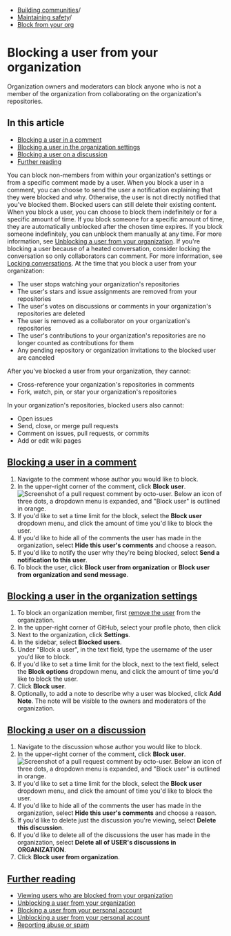   * [Building communities](https://docs.github.com/en/communities "Building communities")/
  * [Maintaining safety](https://docs.github.com/en/communities/maintaining-your-safety-on-github "Maintaining safety")/
  * [Block from your org](https://docs.github.com/en/communities/maintaining-your-safety-on-github/blocking-a-user-from-your-organization "Block from your org")


# Blocking a user from your organization
Organization owners and moderators can block anyone who is not a member of the organization from collaborating on the organization's repositories.
## In this article
  * [Blocking a user in a comment](https://docs.github.com/en/communities/maintaining-your-safety-on-github/blocking-a-user-from-your-organization#blocking-a-user-in-a-comment)
  * [Blocking a user in the organization settings](https://docs.github.com/en/communities/maintaining-your-safety-on-github/blocking-a-user-from-your-organization#blocking-a-user-in-the-organization-settings)
  * [Blocking a user on a discussion](https://docs.github.com/en/communities/maintaining-your-safety-on-github/blocking-a-user-from-your-organization#blocking-a-user-on-a-discussion)
  * [Further reading](https://docs.github.com/en/communities/maintaining-your-safety-on-github/blocking-a-user-from-your-organization#further-reading)


You can block non-members from within your organization's settings or from a specific comment made by a user. When you block a user in a comment, you can choose to send the user a notification explaining that they were blocked and why. Otherwise, the user is not directly notified that you've blocked them. Blocked users can still delete their existing content.
When you block a user, you can choose to block them indefinitely or for a specific amount of time. If you block someone for a specific amount of time, they are automatically unblocked after the chosen time expires. If you block someone indefinitely, you can unblock them manually at any time. For more information, see [Unblocking a user from your organization](https://docs.github.com/en/communities/maintaining-your-safety-on-github/unblocking-a-user-from-your-organization).
If you're blocking a user because of a heated conversation, consider locking the conversation so only collaborators can comment. For more information, see [Locking conversations](https://docs.github.com/en/communities/moderating-comments-and-conversations/locking-conversations).
At the time that you block a user from your organization:
  * The user stops watching your organization's repositories
  * The user's stars and issue assignments are removed from your repositories
  * The user's votes on discussions or comments in your organization's repositories are deleted
  * The user is removed as a collaborator on your organization's repositories
  * The user's contributions to your organization's repositories are no longer counted as contributions for them
  * Any pending repository or organization invitations to the blocked user are canceled


After you've blocked a user from your organization, they cannot:
  * Cross-reference your organization's repositories in comments
  * Fork, watch, pin, or star your organization's repositories


In your organization's repositories, blocked users also cannot:
  * Open issues
  * Send, close, or merge pull requests
  * Comment on issues, pull requests, or commits
  * Add or edit wiki pages


## [Blocking a user in a comment](https://docs.github.com/en/communities/maintaining-your-safety-on-github/blocking-a-user-from-your-organization#blocking-a-user-in-a-comment)
  1. Navigate to the comment whose author you would like to block.
  2. In the upper-right corner of the comment, click **Block user**.
![Screenshot of a pull request comment by octo-user. Below an icon of three dots, a dropdown menu is expanded, and "Block user" is outlined in orange.](https://docs.github.com/assets/cb-42577/images/help/repository/comment-menu-block-user.png)
  3. If you'd like to set a time limit for the block, select the **Block user** dropdown menu, and click the amount of time you'd like to block the user.
  4. If you'd like to hide all of the comments the user has made in the organization, select **Hide this user's comments** and choose a reason.
  5. If you'd like to notify the user why they're being blocked, select **Send a notification to this user**.
  6. To block the user, click **Block user from organization** or **Block user from organization and send message**.


## [Blocking a user in the organization settings](https://docs.github.com/en/communities/maintaining-your-safety-on-github/blocking-a-user-from-your-organization#blocking-a-user-in-the-organization-settings)
  1. To block an organization member, first [remove the user](https://docs.github.com/en/organizations/managing-membership-in-your-organization/removing-a-member-from-your-organization) from the organization.
  2. In the upper-right corner of GitHub, select your profile photo, then click 
  3. Next to the organization, click **Settings**.
  4. In the sidebar, select **Blocked users**.
  5. Under "Block a user", in the text field, type the username of the user you'd like to block.
  6. If you'd like to set a time limit for the block, next to the text field, select the **Block options** dropdown menu, and click the amount of time you'd like to block the user.
  7. Click **Block user**.
  8. Optionally, to add a note to describe why a user was blocked, click **Add Note**. The note will be visible to the owners and moderators of the organization.


## [Blocking a user on a discussion](https://docs.github.com/en/communities/maintaining-your-safety-on-github/blocking-a-user-from-your-organization#blocking-a-user-on-a-discussion)
  1. Navigate to the discussion whose author you would like to block.
  2. In the upper-right corner of the comment, click **Block user**.
![Screenshot of a pull request comment by octo-user. Below an icon of three dots, a dropdown menu is expanded, and "Block user" is outlined in orange.](https://docs.github.com/assets/cb-42577/images/help/repository/comment-menu-block-user.png)
  3. If you'd like to set a time limit for the block, select the **Block user** dropdown menu, and click the amount of time you'd like to block the user.
  4. If you'd like to hide all of the comments the user has made in the organization, select **Hide this user's comments** and choose a reason.
  5. If you'd like to delete just the discussion you're viewing, select **Delete this discussion**.
  6. If you'd like to delete all of the discussions the user has made in the organization, select **Delete all of USER's discussions in ORGANIZATION**.
  7. Click **Block user from organization**.


## [Further reading](https://docs.github.com/en/communities/maintaining-your-safety-on-github/blocking-a-user-from-your-organization#further-reading)
  * [Viewing users who are blocked from your organization](https://docs.github.com/en/communities/maintaining-your-safety-on-github/viewing-users-who-are-blocked-from-your-organization)
  * [Unblocking a user from your organization](https://docs.github.com/en/communities/maintaining-your-safety-on-github/unblocking-a-user-from-your-organization)
  * [Blocking a user from your personal account](https://docs.github.com/en/communities/maintaining-your-safety-on-github/blocking-a-user-from-your-personal-account)
  * [Unblocking a user from your personal account](https://docs.github.com/en/communities/maintaining-your-safety-on-github/unblocking-a-user-from-your-personal-account)
  * [Reporting abuse or spam](https://docs.github.com/en/communities/maintaining-your-safety-on-github/reporting-abuse-or-spam)



